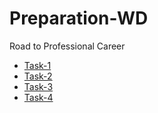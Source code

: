 # Preparation-WD
Road to Professional Career

- [Task-1](https://github.com/SyedAliHamzaBukhari/Preparation-WD/tree/main/Task-1)
- [Task-2](https://github.com/SyedAliHamzaBukhari/Preparation-WD/tree/main/Task-2)
- [Task-3](https://github.com/SyedAliHamzaBukhari/Preparation-WD/tree/main/Task-3)
- [Task-4](https://github.com/SyedAliHamzaBukhari/Preparation-WD/tree/main/Task-4)